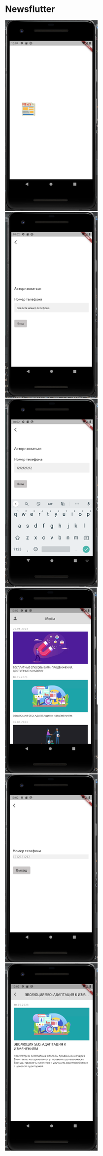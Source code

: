 # Newsflutter

<img src="screenshots/1.png" alt="news" width="300"/>

<img src="screenshots/2.png" alt="news" width="300"/>

<img src="screenshots/3.png" alt="news" width="300"/>

<img src="screenshots/4.png" alt="news" width="300"/>

<img src="screenshots/5.png" alt="news" width="300"/>

<img src="screenshots/6.png" alt="news" width="300"/>


